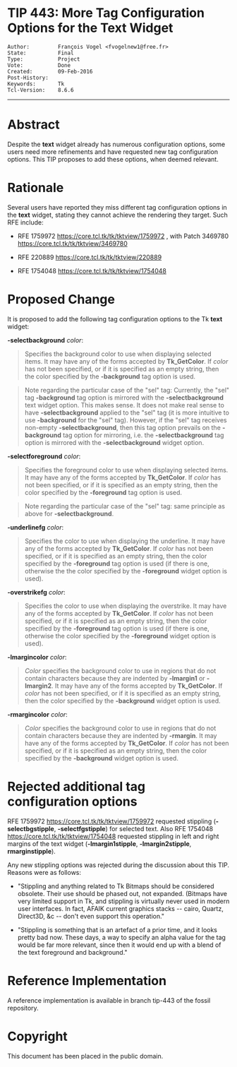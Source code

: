 # TIP 443: More Tag Configuration Options for the Text Widget
	Author:         François Vogel <fvogelnew1@free.fr>
	State:          Final
	Type:           Project
	Vote:           Done
	Created:        09-Feb-2016
	Post-History:   
	Keywords:       Tk
	Tcl-Version:    8.6.6
-----

# Abstract

Despite the **text** widget already has numerous configuration options, some
users need more refinements and have requested new tag configuration options.
This TIP proposes to add these options, when deemed relevant.

# Rationale

Several users have reported they miss different tag configuration options in
the **text** widget, stating they cannot achieve the rendering they target.
Such RFE include:

 * RFE 1759972 <https://core.tcl.tk/tk/tktview/1759972> , with Patch
   3469780 <https://core.tcl.tk/tk/tktview/3469780> 

 * RFE 220889 <https://core.tcl.tk/tk/tktview/220889> 

 * RFE 1754048 <https://core.tcl.tk/tk/tktview/1754048> 

# Proposed Change

It is proposed to add the following tag configuration options to the Tk
**text** widget:

**-selectbackground** _color_:

 > Specifies the background color to use
   when displaying selected items. It may have any of the forms accepted by
   **Tk\_GetColor**. If _color_ has not been specified, or if it is
   specified as an empty string, then the color specified by the
   **-background** tag option is used.

 > Note regarding the particular case of the "sel"
 tag: Currently, the "sel" tag **-background** tag option is mirrored with
 the **-selectbackground** text widget option. This makes sense. It does not
 make real sense to have **-selectbackground** applied to the "sel" tag \(it
 is more intuitive to use **-background** for the "sel" tag\). However, if the
 "sel" tag receives non-empty **-selectbackground**, then this tag option
 prevails on the **-background** tag option for mirroring, i.e. the
 **-selectbackground** tag option is mirrored with the
 **-selectbackground** widget option.

**-selectforeground** _color_:

 > Specifies the foreground color to use
   when displaying selected items. It may have any of the forms accepted by
   **Tk\_GetColor**. If _color_ has not been specified, or if it is
   specified as an empty string, then the color specified by the
   **-foreground** tag option is used.

 > Note regarding the particular case of the "sel"
 tag: same principle as above for **-selectbackground**.

**-underlinefg** _color_:

 > Specifies the color to use when displaying
   the underline. It may have any of the forms accepted by **Tk\_GetColor**.
   If _color_ has not been specified, or if it is specified as an empty
   string, then the color specified by the **-foreground** tag option is
   used \(if there is one, otherwise the the color specified by the
   **-foreground** widget option is used\).

**-overstrikefg** _color_:

 > Specifies the color to use when
   displaying the overstrike. It may have any of the forms accepted by
   **Tk\_GetColor**. If _color_ has not been specified, or if it is
   specified as an empty string, then the color specified by the
   **-foreground** tag option is used \(if there is one, otherwise the
   color specified by the **-foreground** widget option is used\).

**-lmargincolor** _color_:

 > _Color_ specifies the background color
   to use in regions that do not contain characters because they are
   indented by **-lmargin1** or **-lmargin2**. It may have any of the
   forms accepted by **Tk\_GetColor**. If _color_ has not been specified,
   or if it is specified as an empty string, then the color specified by the
   **-background** widget option is used.

**-rmargincolor** _color_:

 > _Color_ specifies the background color
   to use in regions that do not contain characters because they are
   indented by **-rmargin**. It may have any of the forms accepted by
   **Tk\_GetColor**. If _color_ has not been specified, or if it is
   specified as an empty string, then the color specified by the
   **-background** widget option is used.

# Rejected additional tag configuration options

RFE 1759972 <https://core.tcl.tk/tk/tktview/1759972>  requested stippling
\(**-selectbgstipple**, **-selectfgstipple**\) for selected text. Also RFE 1754048 <https://core.tcl.tk/tk/tktview/1754048>  requested stippling in left and right margins of the text widget \(**-lmargin1stipple**, **-lmargin2stipple**, **rmarginstipple**\).

Any new stippling options was rejected during the discussion about this
TIP. Reasons were as follows:

 * "Stippling and anything related to Tk Bitmaps should be considered
   obsolete. Their use should be phased out, not expanded. \(Bitmaps have
   very limited support in Tk, and stippling is virtually never used in
   modern user interfaces. In fact, AFAIK current graphics stacks --
   cairo, Quartz, Direct3D, &c -- don't even support this operation."

 * "Stippling is something that is an artefact of a prior time, and it
   looks pretty bad now. These days, a way to specify an alpha value for
   the tag would be far more relevant, since then it would end up with a
   blend of the text foreground and background."

# Reference Implementation

A reference implementation is available in branch tip-443 of the fossil
repository.

# Copyright

This document has been placed in the public domain.

